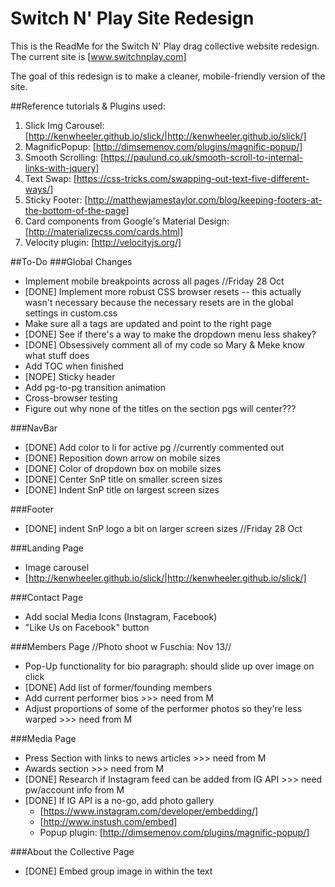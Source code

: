 # Switch N' Play Site Redesign

This is the ReadMe for the Switch N' Play drag collective website redesign.
The current site is [www.switchnplay.com]

The goal of this redesign is to make a cleaner, mobile-friendly version of the site.

##Reference tutorials & Plugins used:
1. Slick Img Carousel: [http://kenwheeler.github.io/slick/|http://kenwheeler.github.io/slick/]
2. MagnificPopup: [http://dimsemenov.com/plugins/magnific-popup/]
3. Smooth Scrolling: [https://paulund.co.uk/smooth-scroll-to-internal-links-with-jquery]
4. Text Swap: [https://css-tricks.com/swapping-out-text-five-different-ways/]
5. Sticky Footer: [http://matthewjamestaylor.com/blog/keeping-footers-at-the-bottom-of-the-page]
6. Card components from Google's Material Design: [http://materializecss.com/cards.html]
7. Velocity plugin: [http://velocityjs.org/]

##To-Do
###Global Changes
- Implement mobile breakpoints across all pages //Friday 28 Oct
- [DONE] Implement more robust CSS browser resets -- this actually wasn't necessary because the necessary resets are in the global settings in custom.css
- Make sure all a tags are updated and point to the right page
- [DONE] See if there's a way to make the dropdown menu less shakey?
- [DONE] Obsessively comment all of my code so Mary & Meke know what stuff does
- Add TOC when finished
- [NOPE] Sticky header
- Add pg-to-pg transition animation
- Cross-browser testing
- Figure out why none of the titles on the section pgs will center???

###NavBar
- [DONE] Add color to li for active pg //currently commented out
- [DONE] Reposition down arrow on mobile sizes
- [DONE] Color of dropdown box on mobile sizes
- [DONE] Center SnP title on smaller screen sizes
- [DONE] Indent SnP title on largest screen sizes

###Footer
- [DONE] indent SnP logo a bit on larger screen sizes //Friday 28 Oct

###Landing Page
- Image carousel
- [http://kenwheeler.github.io/slick/|http://kenwheeler.github.io/slick/]

###Contact Page
- Add social Media Icons (Instagram, Facebook)
- "Like Us on Facebook" button

###Members Page
//Photo shoot w Fuschia: Nov 13//
- Pop-Up functionality for bio paragraph: should slide up over image on click
- [DONE] Add list of former/founding members
- Add current performer bios >>> need from M
- Adjust proportions of some of the performer photos so they're less warped >>> need from M

###Media Page
- Press Section with links to news articles >>> need from M
- Awards section >>> need from M
- [DONE] Research if Instagram feed can be added from IG API >>> need pw/account info from M
- [DONE] If IG API is a no-go, add photo gallery 
	* [https://www.instagram.com/developer/embedding/]
	* [http://www.instush.com/embed]
	* Popup plugin: [http://dimsemenov.com/plugins/magnific-popup/]

###About the Collective Page
- [DONE] Embed group image in within the text
